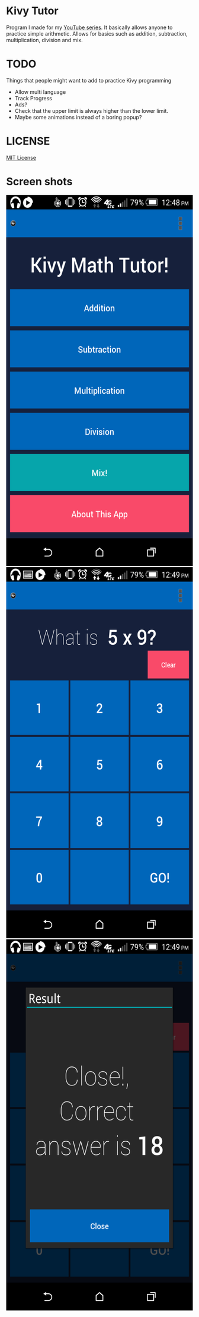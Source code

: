 Kivy Tutor
==========
Program I made for my [YouTube series](https://www.youtube.com/watch?v=qVL05_-Bmok&index=1&list=PL3kg5TcOuFlqHsEtDKneH56oHypWdHXwj).
It basically allows anyone to practice simple arithmetic.
Allows for basics such as addition, subtraction, multiplication, division and mix.

TODO
====
Things that people might want to add to practice Kivy programming

- Allow multi language
- Track Progress
- Ads?
- Check that the upper limit is always higher than the lower limit.
- Maybe some animations instead of a boring popup?

LICENSE
=======
[MIT License](LICENSE.md)


Screen shots
============
<img src="./images/menu.png" width="600" height="1000">

<img src="./images/question.png" width="600" height="1000">

<img src="./images/error.png" width="600" height="1000">
